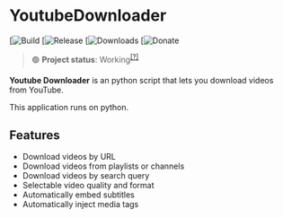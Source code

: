 # YoutubeDownloader

[![Build](https://github.com/yoxmo)
[![Release](https://github.com/yoxmo)
[![Downloads](https://github.com/yoxmo)
[![Donate](https://github.com/yoxmo)

> 🟢 **Project status**: Working<sup>[[?]](https://github.com/yoxmo)</sup>

**Youtube Downloader** is an python script that lets you download videos from YouTube.

This application runs on python.

## Features

- Download videos by URL
- Download videos from playlists or channels
- Download videos by search query
- Selectable video quality and format
- Automatically embed subtitles
- Automatically inject media tags

